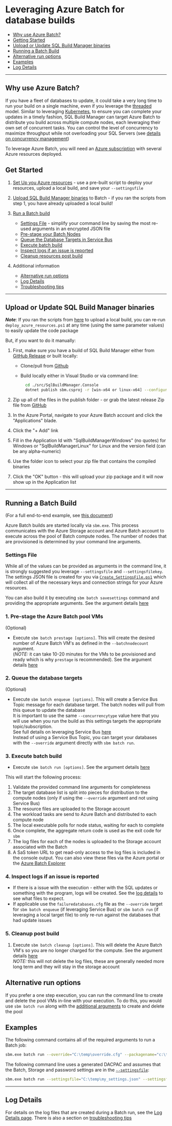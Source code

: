﻿# Leveraging Azure Batch for database builds

- [Why use Azure Batch?](#why-use-azure-batch)
- [Getting Started](#getting-started)
- [Upload or Update SQL Build Manager binaries](#upload-or-update-sql-build-manager-binaries)
- [Running a Batch Build](#running-a-batch-build)
- [Alternative run options](#alternative-run-options)
- [Examples](#examples)
- [Log Details](#log-details)

----

## Why use Azure Batch?

If you have a fleet of databases to update, it could take a very long time to run your build on a single machine, even if you leverage the [threaded](threaded_build.md) model. Similar to leveraging [Kubernetes](kubernetes.md), to ensure you can complete your updates in a timely fashion, SQL Build Manager can target Azure Batch to distribute you build across multiple compute nodes, each leveraging their own set of concurrent tasks. You can control the level of concurrency to maximize throughput while not overloading your SQL Servers (see [details on concurrency management](concurrency_options.md))

To leverage Azure Batch, you will need an [Azure subscription](https://azure.microsoft.com/) with several Azure resources deployed.

## Get Started

1. [Set Up you Azure resources](azure_batch_resources.md) - use a pre-built script to deploy your resources, upload a local build, and save your `--settingsfile`
2. [Upload SQL Build Manager binaries](#upload-or-update-sql-build-manager-binaries) to Batch - if you ran the scripts from step 1, you have already uploaded a local build!
3. [Run a Batch build](#running-a-batch-build) 

    - [Settings File](#settings-file) - simplify your command line by saving the most re-used arguments in an encrypted JSON file
    - [Pre-stage your Batch Nodes](#1-pre-stage-the-azure-batch-pool-vms)
    - [Queue the Database Targets in Service Bus](#2-queue-the-database-targets)
    - [Execute batch build](#3-execute-batch-build)
    - [Inspect logs if an issue is reported](#4-inspect-logs-if-an-issue-is-reported)
    - [Cleanup resources post build](#5-cleanup-post-build)

4. Additional information

    - [Alternative run options](#alternative-run-options)
    - [Log Details](#log-details)
    - [Troubleshooting tips](#troubleshooting-tips)

----

## Upload or Update SQL Build Manager binaries

**_Note_**: If you ran the scripts from [here](azure_batch_resources.md) to upload a local build, you can re-run  `deploy_azure_resources.ps1` at any time (using the same parameter values) to easily update the code package

But, if you want to do it manually:

1. First, make sure you have a build of SQL Build Manager either from [GitHub Release](https://github.com/mmckechney/SqlBuildManager/releases) or built locally:
    - Clone/pull from [Github](https://github.com/mmckechney/SqlBuildManager)
    - Build locally either in Visual Studio or via command line:

      ```bash
        cd ./src/SqlBuildManager.Console
        dotnet publish sbm.csproj -r [win-x64 or linux-x64] --configuration [Debug or Release] -f net5.0
      ```

2. Zip up all of the files in the publish folder - or grab the latest release Zip file from [GitHub](https://github.com/mmckechney/SqlBuildManager/releases/latest)
3. In the Azure Portal, navigate to your Azure Batch account and click the "Applications" blade.
4. Click the "+ Add" link
5. Fill in the Application Id with "SqlBuildManagerWindows" (no quotes) for Windows or "SqlBuildManagerLinux" for Linux and the version field (can be any alpha-numeric) 
6. Use the folder icon to select your zip file that contains the compiled binaries
7. Click the "OK" button - this will upload your zip package and it will now show up in the Application list

----

## Running a Batch Build

(For a full end-to-end example, see [this document](./azure_batch_example.md))

Azure Batch builds are started locally via `sbm.exe`. This process communicates with the Azure Storage account and Azure Batch account to execute across the pool of Batch compute nodes. The number of nodes that are provisioned is determined by your command line arguments.

### Settings File

While all of the values can be provided as arguments in the command line, it is strongly suggested you leverage `--settingsfile` and `--settingsfilekey`. The settings JSON file is created for you via [`Create_SettingsFile.ps1`](templates/Create_SettingsFile.ps1) which will collect all of the necessary keys and connection strings for your Azure resources.

You can also build it by executing `sbm batch savesettings` command and providing the appropriate arguments. See the argument details [here](azure_batch_commands.md#azure-batch-save-settings)

### 1. Pre-stage the Azure Batch pool VMs

(Optional)

- Execute `sbm batch prestage [options]`. This will create the desired number of Azure Batch VM's as defined in the `--batchnodecount` argument.\
(_NOTE:_ it can take 10-20 minutes for the VMs to be provisioned and ready which is why `prestage` is recommended). See the argument details [here](azure_batch_commands.md#pre-stage-batch-nodes)

### 2. Queue the database targets

(Optional)

- Execute `sbm batch enqueue [options]`. This will create a Service Bus Topic message for each database target. The batch nodes will pull from this queue to update the database\
It is important to use the same `--concurrencytype` value here that you will use when you run the build as this settings targets the appropriate topic/subscription.\
See full details on leveraging Service Bus [here](override_options.md#service-bus-topic) \
Instead of using a Service Bus Topic, you can target your databases with the `--override` argument directly with `sbm batch run`.  

### 3. Execute batch build

 - Execute `sbm batch run [options]`. See the argument details [here](azure_batch_commands.md#batch-execution)

This will start the following process:

1. Validate the provided command line arguments for completeness
2. The target database list is split into pieces for distribution to the compute nodes (only if using the `--override` argument and not using Service Bus)
3. The resource files are uploaded to the Storage account
4. The workload tasks are send to Azure Batch and distributed to each compute node
5. The local executable polls for node status, waiting for each to complete
6. Once complete, the aggregate return code is used as the exit code for `sbm`
7. The log files for each of the nodes is uploaded to the Storage account associated with the Batch
8. A SaS token URL to get read-only access to the log files is included in the console output. You can also view these files via the Azure portal or the [Azure Batch Explorer](https://azure.github.io/BatchExplorer/)

### 4. Inspect logs if an issue is reported

- If there is a issue with the execution - either with the SQL updates or something with the program, logs will be created. See the [log details](#Log-details) to see what files to expect.
- If applicable use the `failuredatabases.cfg` file as the `--override` target for `sbm batch enqueue` (if leveraging Service Bus) or `sbm batch run` (if leveraging a local target file) to only re-run against the databases that had update issues

### 5. Cleanup post build

1. Execute `sbm batch cleanup [options]`. This will delete the Azure Batch VM's so you are no longer charged for the compute. See the argument details [here](azure_batch_commands.md#batch-clean-up-batch-nodes)\
_NOTE:_ this will not delete the log files, these are generally needed more long term and they will stay in the storage account

## Alternative run options

If you prefer a one step execution, you can run the command line to create and delete the pool VMs in-line with your execution. To do this, you would use `sbm batch run` along with the [additional arguments](azure_batch_commands.md#additional-arguments) to create and delete the pool

## Examples

The following command contains all of the required arguments to run a Batch job:

``` bash
sbm.exe batch run --override="C:\temp\override.cfg" --packagename="c:\temp\mybuild.sbm" --username=myname --password=P@ssw0rd! --deletebatchpool=false --batchnodecount=5 --batchvmsize=STANDARD_DS1_V2 --batchaccountname=mybatch --batchaccounturl=https://mybatch.eastus.batch.azure.com --batchaccountkey=x1hGLIIrdd3rroqXpfc2QXubzzCYOAtrNf23d3dCtOL9cQ+WV6r/raNrsAdV7xTaAyNGsEagbF0VhsaOTxk6A== --storageaccountname=mystorage --storageaccountkey=lt2e2dr7JYVnaswZJiv1J5g8v2ser20B0pcO0PacPaVl33AAsuT2zlxaobdQuqs0GHr8+CtlE6DUi0AH+oUIeg==
```

The following command line uses a generated DACPAC and assumes that the Batch,  Storage and password settings are in the [`--settingsfile`](#azure-batch-save-settings):

``` bash
sbm.exe batch run --settingsfile="C:\temp\my_settings.json" --settingsfilekey="C:\temp\my_keyfile.txt"--override="C:\temp\override.cfg" --platinumdbsource="platinumDb" --platinumserversource="platinumdbserver" --database=targetDb --server="targetdbserver" 
```

----
## Log Details

For details on the log files that are created during a Batch run, see the [Log Details page](threaded_and_batch_logs.md). There is also a section on [troubleshooting tips](threaded_and_batch_logs.md#troubleshooting-tips)



